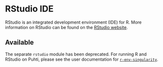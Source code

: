 # RStudio IDE

RStudio is an integrated development environment (IDE) for R. More information on RStudio can be found on the [RStudio website](https://rstudio.com/). 

## Available

The separate `rstudio` module has been deprecated. For running R and RStudio on Puhti, please see the user documentation for [`r-env-singularity`](r-env-singularity.md).
